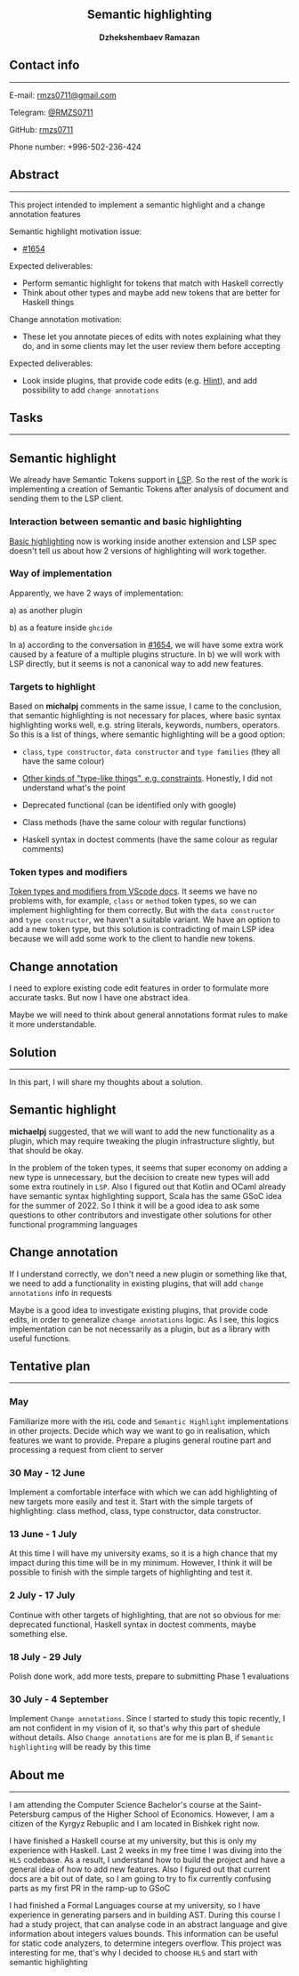 <h2 style="text-align: center;">Semantic highlighting</h2>

<h4 style="text-align: center;">Dzhekshembaev Ramazan</h4>

## **Contact info** ##

***
E-mail: rmzs0711@gmail.com

Telegram: [@RMZS0711](https://t.me/RMZS0711)

GitHub: [rmzs0711](https://github.com/rmzs0711)

Phone number: +996-502-236-424

## **Abstract** ##

***
This project intended to implement a semantic highlight and a change annotation features

Semantic highlight motivation issue:

* [#1654](https://github.com/haskell/haskell-language-server/issues/1654)

Expected deliverables:

* Perform semantic highlight for tokens that match with Haskell correctly
* Think about other types and maybe add new tokens that are better for Haskell things

Change annotation motivation:

* These let you annotate pieces of edits with notes explaining what they do, and in some clients may let the user review them before accepting

Expected deliverables:

* Look inside plugins, that provide code edits (e.g. [Hlint](https://haskell-language-server.readthedocs.io/en/latest/features.html#apply-hlint-fixes)), and add possibility to add `change annotations`

## **Tasks** ##

***

## Semantic highlight ##

We already have Semantic Tokens support in [LSP](https://github.com/haskell/lsp/pull/314). So the rest of the work is implementing a creation of Semantic Tokens after analysis of document and sending them to the LSP client.

### **Interaction between semantic and basic highlighting** ###

[Basic highlighting](https://marketplace.visualstudio.com/items?itemName=justusadam.language-haskell) now is working inside another extension and LSP spec doesn't tell us about how 2 versions of highlighting will work together.

### **Way of implementation** ###

Apparently, we have 2 ways of implementation:

a) as another plugin

b) as a feature inside `ghcide`

In a) according to the conversation in [#1654](https://github.com/haskell/haskell-language-server/issues/1654), we will have some extra work caused by a feature of a multiple plugins structure. In b) we will work with LSP directly, but it seems is not a canonical way to add new features.

### **Targets to highlight** ###

Based on **michalpj** comments in the same issue, I came to the conclusion, that semantic highlighting is not necessary for places, where basic syntax highlighting works well, e.g. string literals, keywords, numbers, operators. So this is a list of things, where semantic highlighting will be a good option:

* `class`, `type constructor`, `data constructor` and `type families` (they all have the same colour)

* [Other kinds of "type-like things", e.g. constraints](https://github.com/haskell/haskell-language-server/issues/1654#issue-849356185).  Honestly, I did not understand what's the point

* Deprecated functional (can be identified only with google)

* Class methods (have the same colour with regular functions)

* Haskell syntax in doctest comments (have the same colour as regular comments)

### **Token types and modifiers** ###

[Token types and modifiers from VScode docs](https://code.visualstudio.com/api/language-extensions/semantic-highlight-guide#standard-token-types-and-modifiers). It seems we have no problems with, for example, `class` or `method` token types, so we can implement highlighting for them correctly. But with the `data constructor` and `type constructor`, we haven't a suitable variant. We have an option to add a new token type, but this solution is contradicting of main LSP idea because we will add some work to the client to handle new tokens.

## Change annotation ##

I need to explore existing code edit features in order to formulate more accurate tasks. But now I have one abstract idea.

Maybe we will need to think about general annotations format rules to make it more understandable.

## **Solution** ##

***
In this part, I will share my thoughts about a solution.

## Semantic highlight ##

**michaelpj**  suggested, that we will want to add the new functionality as a plugin, which may require tweaking the plugin infrastructure slightly, but that should be okay.

In the problem of the token types, it seems that super economy on adding a new type is unnecessary, but the decision to create new types will add some extra routinely in `LSP`. Also I figured out that Kotlin and OCaml already have semantic syntax highlighting support, Scala has the same GSoC idea for the summer of 2022. So I think it will be a good idea to ask some questions to other contributors and investigate other solutions for other functional programming languages

## Change annotation ##

If I understand correctly, we don't need a new plugin or something like that, we need to add a functionality in existing plugins, that will add `change annotations` info in requests

Maybe is a good idea to investigate existing plugins, that provide code edits, in order to generalize `change annotations` logic. As I see, this logics implementation can be not necessarily as a plugin, but as a library with useful functions.

## **Tentative plan** ##

***

### May ###

Familiarize more with the `HSL` code and `Semantic Highlight` implementations in other projects. Decide which way we want to go in realisation, which features we want to provide. Prepare a plugins general routine part and processing a request from client to server

### 30 May - 12 June ###

Implement a comfortable interface with which we can add highlighting of new targets more easily and test it. Start with the simple targets of highlighting: class method, class, type constructor, data constructor.

### 13 June - 1 July ###

At this time I will have my university exams, so it is a high chance that my impact during this time will be in my minimum. However, I think it will be possible to finish with the simple targets of highlighting and test it.

### 2 July - 17 July ###

Continue with other targets of highlighting, that are not so obvious for me: deprecated functional, Haskell syntax in doctest comments, maybe something else.

### 18 July - 29 July ###

Polish done work, add more tests, prepare to submitting Phase 1 evaluations

### 30 July - 4 September ###

Implement `Change annotations`. Since I started to study this topic recently, I am not confident in my vision of it, so that's why this part of shedule without details. Also `Change annotations` are for me is plan B, if `Semantic highlighting` will be ready by this time

## **About me** ##

***
I am attending the Computer Science Bachelor's course at the Saint-Petersburg campus of the Higher School of Economics. However, I am a citizen of the Kyrgyz Rebuplic and I am located in Bishkek right now.

I have finished a Haskell course at my university, but this is only my experience with Haskell. Last 2 weeks in my free time I was diving into the `HLS` codebase. As a result, I understand how to build the project and have a general idea of how to add new features. Also I figured out that current docs are a bit out of date, so I am going to try to fix currently confusing parts as my first PR in the ramp-up to GSoC

I had finished a Formal Languages course at my university, so I have experience in generating parsers and in building AST. During this course I had a study project, that can analyse code in an abstract language and give information about integers values bounds. This information can be useful for static code analyzers, to determine integers overflow. This project was interesting for me, that's why I decided to choose `HLS` and start with semantic highlighting
